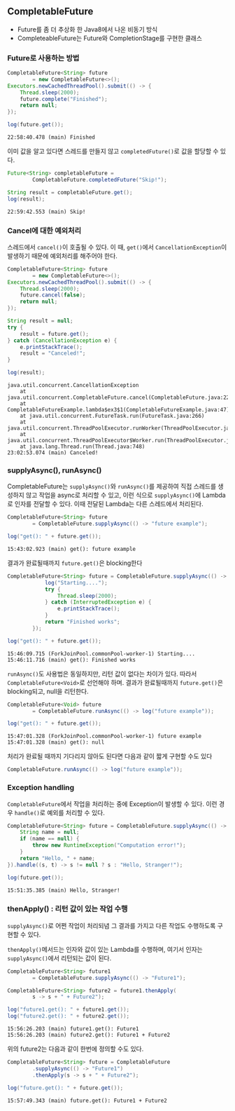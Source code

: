 ## CompletableFuture

- Future를 좀 더 추상화 한 Java8에서 나온 비동기 방식
- CompleteableFuture는 Future와 CompletionStage를 구현한 클래스



### Future로 사용하는 방법

```java
CompletableFuture<String> future
        = new CompletableFuture<>();
Executors.newCachedThreadPool().submit(() -> {
    Thread.sleep(2000);
    future.complete("Finished");
    return null;
});

log(future.get());
```

```
22:58:40.478 (main) Finished
```



이미 값을 알고 있다면 스레드를 만들지 않고 `completedFuture()`로 값을 할당할 수 있다.

```java
Future<String> completableFuture =
        CompletableFuture.completedFuture("Skip!");

String result = completableFuture.get();
log(result);
```

```
22:59:42.553 (main) Skip!
```



### Cancel에 대한 예외처리

스레드에서 `cancel()`이 호출될 수 있다. 이 때, `get()`에서 `CancellationException`이 발생하기 때문에 예외처리를 해주어야 한다.

```java
CompletableFuture<String> future
        = new CompletableFuture<>();
Executors.newCachedThreadPool().submit(() -> {
    Thread.sleep(2000);
    future.cancel(false);
    return null;
});

String result = null;
try {
    result = future.get();
} catch (CancellationException e) {
    e.printStackTrace();
    result = "Canceled!";
}

log(result);
```

```
java.util.concurrent.CancellationException
	at java.util.concurrent.CompletableFuture.cancel(CompletableFuture.java:2276)
	at CompletableFutureExample.lambda$ex3$1(CompletableFutureExample.java:47)
	at java.util.concurrent.FutureTask.run(FutureTask.java:266)
	at java.util.concurrent.ThreadPoolExecutor.runWorker(ThreadPoolExecutor.java:1149)
	at java.util.concurrent.ThreadPoolExecutor$Worker.run(ThreadPoolExecutor.java:624)
	at java.lang.Thread.run(Thread.java:748)
23:02:53.074 (main) Canceled!
```



### supplyAsync(), runAsync()

CompletableFuture는 `supplyAsync()`와 `runAsync()`를 제공하여 직접 스레드를 생성하지 않고 작업을 async로 처리할 수 있고, 이런 식으로 `supplyAsync()`에 Lambda로 인자를 전달할 수 있다. 이때 전달된 Lambda는 다른 스레드에서 처리된다.

```java
CompletableFuture<String> future
        = CompletableFuture.supplyAsync(() -> "future example");

log("get(): " + future.get());
```

```
15:43:02.923 (main) get(): future example
```



결과가 완료될때까지 `future.get()`은 blocking한다

```java
CompletableFuture<String> future = CompletableFuture.supplyAsync(() -> {
            log("Starting....");
            try {
                Thread.sleep(2000);
            } catch (InterruptedException e) {
                e.printStackTrace();
            }
            return "Finished works";
        });

log("get(): " + future.get());
```

```
15:46:09.715 (ForkJoinPool.commonPool-worker-1) Starting....
15:46:11.716 (main) get(): Finished works
```



`runAsync()`도 사용법은 동일하지만, 리턴 값이 없다는 차이가 있다.
따라서 `CompletableFuture<Void>`로 선언해야 하며. 결과가 완료될때까지 `future.get()`은 blocking되고, null을 리턴한다.

```java
CompletableFuture<Void> future
        = CompletableFuture.runAsync(() -> log("future example"));

log("get(): " + future.get());
```

```
15:47:01.328 (ForkJoinPool.commonPool-worker-1) future example
15:47:01.328 (main) get(): null
```



처리가 완료될 때까지 기다리지 않아도 된다면 다음과 같이 짧게 구현할 수도 있다

```java
CompletableFuture.runAsync(() -> log("future example"));
```



### Exception handling

`CompletableFuture`에서 작업을 처리하는 중에 Exception이 발생할 수 있다. 이런 경우 `handle()`로 예외를 처리할 수 있다.

```java
CompletableFuture<String> future = CompletableFuture.supplyAsync(() -> {
    String name = null;
    if (name == null) {
        throw new RuntimeException("Computation error!");
    }
    return "Hello, " + name;
}).handle((s, t) -> s != null ? s : "Hello, Stranger!");

log(future.get());
```

```
15:51:35.385 (main) Hello, Stranger!
```



### thenApply() : 리턴 값이 있는 작업 수행

`supplyAsync()`로 어쩐 작업이 처리되념 그 결과를 가지고 다른 작업도 수행하도록 구현할 수 있다.

`thenApply()`메서드는 인자와 값이 있는 Lambda를 수행하며, 여기서 인자는 `supplyAsync()`에서 리턴되는 값이 된다.

```java
CompletableFuture<String> future1
        = CompletableFuture.supplyAsync(() -> "Future1");

CompletableFuture<String> future2 = future1.thenApply(
        s -> s + " + Future2");

log("future1.get(): " + future1.get());
log("future2.get(): " + future2.get());
```

```
15:56:26.203 (main) future1.get(): Future1
15:56:26.203 (main) future2.get(): Future1 + Future2
```



위의 future2는 다음과 같이 한번에 정의할 수도 있다.

```java
CompletableFuture<String> future = CompletableFuture
        .supplyAsync(() -> "Future1")
        .thenApply(s -> s + " + Future2");

log("future.get(): " + future.get());
```

```log
15:57:49.343 (main) future.get(): Future1 + Future2
```

